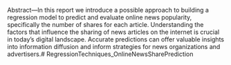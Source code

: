 Abstract—In this report we introduce a possible approach to building a regression model to predict and evaluate online news popularity, specifically the number of shares for each article. Understanding the factors that influence the sharing of news articles on the internet is crucial in today’s digital landscape. Accurate predictions can offer valuable insights into information diffusion and inform strategies for news organizations and advertisers.# RegressionTechniques_OnlineNewsSharePrediction
